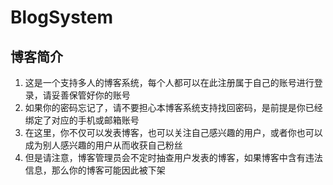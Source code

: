 # BlogSystem
## 博客简介
1. 这是一个支持多人的博客系统，每个人都可以在此注册属于自己的账号进行登录，请妥善保管好你的账号
2. 如果你的密码忘记了，请不要担心本博客系统支持找回密码，是前提是你已经绑定了对应的手机或邮箱账号
3. 在这里，你不仅可以发表博客，也可以关注自己感兴趣的用户，或者你也可以成为别人感兴趣的用户从而收获自己粉丝
4. 但是请注意，博客管理员会不定时抽查用户发表的博客，如果博客中含有违法信息，那么你的博客可能因此被下架
